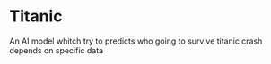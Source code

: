 # Titanic
An AI model whitch try to predicts who going to survive titanic crash depends on specific data
